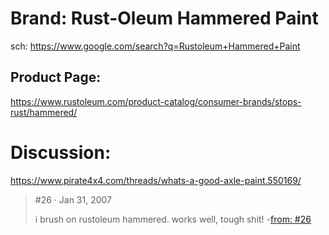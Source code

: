 # Brand: Rust-Oleum Hammered Paint
sch: https://www.google.com/search?q=Rustoleum+Hammered+Paint

## Product Page:
https://www.rustoleum.com/product-catalog/consumer-brands/stops-rust/hammered/

# Discussion:
https://www.pirate4x4.com/threads/whats-a-good-axle-paint.550169/

>#26 · Jan 31, 2007
>
>i brush on rustoleum hammered. works well, tough shit!
-[from: #26](https://www.pirate4x4.com/threads/whats-a-good-axle-paint.550169/page-2#post-6428216)
